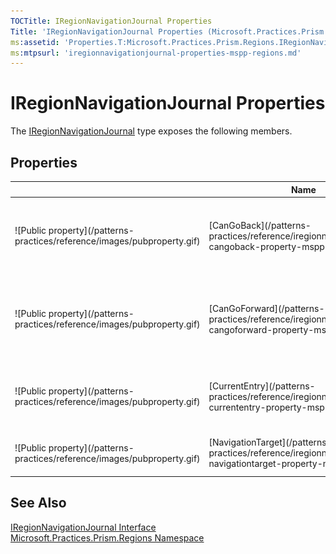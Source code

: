 ```yaml
---
TOCTitle: IRegionNavigationJournal Properties
Title: 'IRegionNavigationJournal Properties (Microsoft.Practices.Prism.Regions)'
ms:assetid: 'Properties.T:Microsoft.Practices.Prism.Regions.IRegionNavigationJournal'
ms:mtpsurl: 'iregionnavigationjournal-properties-mspp-regions.md'
---
```



# IRegionNavigationJournal Properties

The [IRegionNavigationJournal](/patterns-practices/reference/iregionnavigationjournal-properties-mspp-regions) type exposes the following members.

## Properties


<table>

<thead>
<tr class="header">
<th> </th>
<th>Name</th>
<th>Description</th>
</tr>
</thead>
<tbody>
<tr class="odd">
<td>![Public property](/patterns-practices/reference/images/pubproperty.gif)</td>
<td>[CanGoBack](/patterns-practices/reference/iregionnavigationjournal-cangoback-property-mspp-regions)</td>
<td><div class="summary">
Gets a value that indicates whether there is at least one entry in the back navigation history.
</div></td>
</tr>
<tr class="even">
<td>![Public property](/patterns-practices/reference/images/pubproperty.gif)</td>
<td>[CanGoForward](/patterns-practices/reference/iregionnavigationjournal-cangoforward-property-mspp-regions)</td>
<td><div class="summary">
Gets a value that indicates whether there is at least one entry in the forward navigation history.
</div></td>
</tr>
<tr class="odd">
<td>![Public property](/patterns-practices/reference/images/pubproperty.gif)</td>
<td>[CurrentEntry](/patterns-practices/reference/iregionnavigationjournal-currententry-property-mspp-regions)</td>
<td><div class="summary">
Gets the current navigation entry of the content that is currently displayed.
</div></td>
</tr>
<tr class="even">
<td>![Public property](/patterns-practices/reference/images/pubproperty.gif)</td>
<td>[NavigationTarget](/patterns-practices/reference/iregionnavigationjournal-navigationtarget-property-mspp-regions)</td>
<td><div class="summary">
Gets or sets the target that implements INavigateAsync.
</div></td>
</tr>
</tbody>
</table>

## See Also

[IRegionNavigationJournal Interface](/patterns-practices/reference/iregionnavigationjournal-interface-mspp-regions)<br/>
[Microsoft.Practices.Prism.Regions Namespace](/patterns-practices/reference/mspp-regions-namespace)<br/>